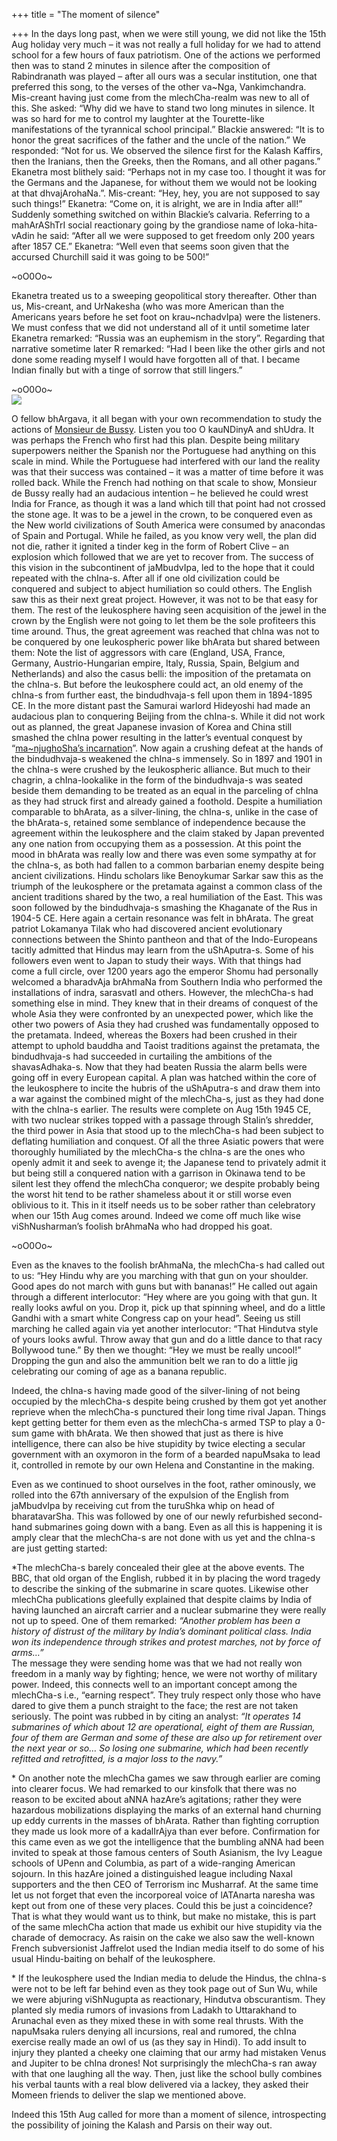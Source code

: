 +++
title = "The moment of silence"

+++
In the days long past, when we were still young, we did not like the
15th Aug holiday very much – it was not really a full holiday for we had
to attend school for a few hours of faux patriotism. One of the actions
we performed then was to stand 2 minutes in silence after the
composition of Rabindranath was played – after all ours was a secular
institution, one that preferred this song, to the verses of the other
va\~Nga, Vankimchandra. Mis-creant having just come from the
mlechCha-realm was new to all of this. She asked: “Why did we have to
stand two long minutes in silence. It was so hard for me to control my
laughter at the Tourette-like manifestations of the tyrannical school
principal.” Blackie answered: “It is to honor the great sacrifices of
the father and the uncle of the nation.” We responded: “Not for us. We
observed the silence first for the Kalash Kaffirs, then the Iranians,
then the Greeks, then the Romans, and all other pagans.” Ekanetra most
blithely said: “Perhaps not in my case too. I thought it was for the
Germans and the Japanese, for without them we would not be looking at
that dhvajArohaNa.”. Mis-creant: “Hey, hey, you are not supposed to say
such things\!” Ekanetra: “Come on, it is alright, we are in India after
all\!” Suddenly something switched on within Blackie’s calvaria.
Referring to a mahArAShTrI social reactionary going by the grandiose
name of loka-hita-vAdin he said: “After all we were supposed to get
freedom only 200 years after 1857 CE.” Ekanetra: “Well even that seems
soon given that the accursed Churchill said it was going to be 500\!”

\~oO0Oo\~

Ekanetra treated us to a sweeping geopolitical story thereafter. Other
than us, Mis-creant, and UrNakesha (who was more American than the
Americans years before he set foot on krau\~nchadvIpa) were the
listeners. We must confess that we did not understand all of it until
sometime later Ekanetra remarked: “Russia was an euphemism in the
story”. Regarding that narrative sometime later R remarked: “Had I
been like the other girls and not done some reading myself I would have
forgotten all of that. I became Indian finally but with a tinge of
sorrow that still lingers.”

\~oO0Oo\~  
[![](https://lh5.googleusercontent.com/--ZGrNKc0OWo/UgyD-eBPlZI/AAAAAAAACt8/jAjyFgVWShU/s400/China_cartoon.jpg)](https://picasaweb.google.com/lh/photo/nSlc-JEp9hTF_DL4LQSVZdMTjNZETYmyPJy0liipFm0?feat=embedwebsite)

O fellow bhArgava, it all began with your own recommendation to study
the actions of [Monsieur de
Bussy](https://manasataramgini.wordpress.com/2009/01/01/turushka-s-and-mlechcha-s/).
Listen you too O kauNDinyA and shUdra. It was perhaps the French who
first had this plan. Despite being military superpowers neither the
Spanish nor the Portuguese had anything on this scale in mind. While the
Portuguese had interfered with our land the reality was that their
success was contained – it was a matter of time before it was rolled
back. While the French had nothing on that scale to show, Monsieur de
Bussy really had an audacious intention – he believed he could wrest
India for France, as though it was a land which till that point had not
crossed the stone age. It was to be a jewel in the crown, to be
conquered even as the New world civilizations of South America were
consumed by anacondas of Spain and Portugal. While he failed, as you
know very well, the plan did not die, rather it ignited a tinder keg in
the form of Robert Clive – an explosion which followed that we are yet
to recover from. The success of this vision in the subcontinent of
jaMbudvIpa, led to the hope that it could repeated with the chIna-s.
After all if one old civilization could be conquered and subject to
abject humiliation so could others. The English saw this as their next
great project. However, it was not to be that easy for them. The rest of
the leukosphere having seen acquisition of the jewel in the crown by the
English were not going to let them be the sole profiteers this time
around. Thus, the great agreement was reached that chIna was not to be
conquered by one leukospheric power like bhArata but shared between
them: Note the list of aggressors with care (England, USA, France,
Germany, Austrio-Hungarian empire, Italy, Russia, Spain, Belgium and
Netherlands) and also the casus belli: the imposition of the pretamata
on the chIna-s. But before the leukosphere could act, an old enemy of
the chIna-s from further east, the bindudhvaja-s fell upon them in
1894-1895 CE. In the more distant past the Samurai warlord Hideyoshi had
made an audacious plan to conquering Beijing from the chIna-s. While it
did not work out as planned, the great Japanese invasion of Korea and
China still smashed the chIna power resulting in the latter’s eventual
conquest by “[ma\~njughoSha’s
incarnation](https://manasataramgini.wordpress.com/2009/08/07/nastika-notes-manjushri-and-the-nama-samgiti/)”.
Now again a crushing defeat at the hands of the bindudhvaja-s weakened
the chIna-s immensely. So in 1897 and 1901 in the chIna-s were crushed
by the leukospheric alliance. But much to their chagrin, a
chIna-lookalike in the form of the bindudhvaja-s was seated beside them
demanding to be treated as an equal in the parceling of chIna as they
had struck first and already gained a foothold. Despite a humiliation
comparable to bhArata, as a silver-lining, the chIna-s, unlike in the
case of the bhArata-s, retained some semblance of independence because
the agreement within the leukosphere and the claim staked by Japan
prevented any one nation from occupying them as a possession. At this
point the mood in bhArata was really low and there was even some
sympathy at for the chIna-s, as both had fallen to a common barbarian
enemy despite being ancient civilizations. Hindu scholars like
Benoykumar Sarkar saw this as the triumph of the leukosphere or the
pretamata against a common class of the ancient traditions shared by the
two, a real humiliation of the East. This was soon followed by the
bindudhvaja-s smashing the Khaganate of the Rus in 1904-5 CE. Here again
a certain resonance was felt in bhArata. The great patriot Lokamanya
Tilak who had discovered ancient evolutionary connections between the
Shinto pantheon and that of the Indo-Europeans tacitly admitted that
Hindus may learn from the uShAputra-s. Some of his followers even went
to Japan to study their ways. With that things had come a full circle,
over 1200 years ago the emperor Shomu had personally welcomed a
bharadvAja brAhmaNa from Southern India who performed the installations
of indra, sarasvatI and others. However, the mlechCha-s had something
else in mind. They knew that in their dreams of conquest of the whole
Asia they were confronted by an unexpected power, which like the other
two powers of Asia they had crushed was fundamentally opposed to the
pretamata. Indeed, whereas the Boxers had been crushed in their attempt
to uphold bauddha and Taoist traditions against the pretamata, the
bindudhvaja-s had succeeded in curtailing the ambitions of the
shavasAdhaka-s. Now that they had beaten Russia the alarm bells were
going off in every European capital. A plan was hatched within the core
of the leukosphere to incite the hubris of the uShAputra-s and draw them
into a war against the combined might of the mlechCha-s, just as they
had done with the chIna-s earlier. The results were complete on Aug 15th
1945 CE, with two nuclear strikes topped with a passage through Stalin’s
shredder, the third power in Asia that stood up to the mlechCha-s had
been subject to deflating humiliation and conquest. Of all the three
Asiatic powers that were thoroughly humiliated by the mlechCha-s the
chIna-s are the ones who openly admit it and seek to avenge it; the
Japanese tend to privately admit it but being still a conquered nation
with a garrison in Okinawa tend to be silent lest they offend the
mlechCha conqueror; we despite probably being the worst hit tend to be
rather shameless about it or still worse even oblivious to it. This in
it itself needs us to be sober rather than celebratory when our 15th Aug
comes around. Indeed we come off much like wise viShNusharman’s foolish
brAhmaNa who had dropped his goat.

\~oO0Oo\~

Even as the knaves to the foolish brAhmaNa, the mlechCha-s had called
out to us: “Hey Hindu why are you marching with that gun on your
shoulder. Good apes do not march with guns but with bananas\!” He called
out again through a different interlocutor: “Hey where are you going
with that gun. It really looks awful on you. Drop it, pick up that
spinning wheel, and do a little Gandhi with a smart white Congress cap
on your head”. Seeing us still marching he called again via yet another
interlocutor: “That Hindutva style of yours looks awful. Throw away that
gun and do a little dance to that racy Bollywood tune.” By then we
thought: “Hey we must be really uncool\!” Dropping the gun and also the
ammunition belt we ran to do a little jig celebrating our coming of age
as a banana republic.

Indeed, the chIna-s having made good of the silver-lining of not being
occupied by the mlechCha-s despite being crushed by them got yet another
reprieve when the mlechCha-s punctured their long time rival Japan.
Things kept getting better for them even as the mlechCha-s armed TSP to
play a 0-sum game with bhArata. We then showed that just as there is
hive intelligence, there can also be hive stupidity by twice electing a
secular government with an oxymoron in the form of a bearded napuMsaka
to lead it, controlled in remote by our own Helena and Constantine in
the making.

Even as we continued to shoot ourselves in the foot, rather ominously,
we rolled into the 67th anniversary of the expulsion of the English from
jaMbudvIpa by receiving cut from the turuShka whip on head of
bharatavarSha. This was followed by one of our newly refurbished
second-hand submarines going down with a bang. Even as all this is
happening it is amply clear that the mlechCha-s are not done with us yet
and the chIna-s are just getting started:

\*The mlechCha-s barely concealed their glee at the above events. The
BBC, that old organ of the English, rubbed it in by placing the word
tragedy to describe the sinking of the submarine in scare quotes.
Likewise other mlechCha publications gleefully explained that despite
claims by India of having launched an aircraft carrier and a nuclear
submarine they were really not up to speed. One of them remarked:
*“Another problem has been a history of distrust of the military by
India’s dominant political class. India won its independence through
strikes and protest marches, not by force of arms…”*  
The message they were sending home was that we had not really won
freedom in a manly way by fighting; hence, we were not worthy of
military power. Indeed, this connects well to an important concept among
the mlechCha-s i.e., “earning respect”. They truly respect only those
who have dared to give them a punch straight to the face; the rest are
not taken seriously. The point was rubbed in by citing an analyst: *“It
operates 14 submarines of which about 12 are operational, eight of them
are Russian, four of them are German and some of these are also up for
retirement over the next year or so… So losing one submarine, which had
been recently refitted and retrofitted, is a major loss to the navy.”*

\* On another note the mlechCha games we saw through earlier are coming
into clearer focus. We had remarked to our kinsfolk that there was no
reason to be excited about aNNA hazAre’s agitations; rather they were
hazardous mobilizations displaying the marks of an external hand
churning up eddy currents in the masses of bhArata. Rather than fighting
corruption they made us look more of a kadalIrAjya than ever before.
Confirmation for this came even as we got the intelligence that the
bumbling aNNA had been invited to speak at those famous centers of South
Asianism, the Ivy League schools of UPenn and Columbia, as part of a
wide-ranging American sojourn. In this hazAre joined a distinguished
league including Naxal supporters and the then CEO of Terrorism inc
Musharraf. At the same time let us not forget that even the incorporeal
voice of lATAnarta naresha was kept out from one of these very places.
Could this be just a coincidence? That is what they would want us to
think, but make no mistake, this is part of the same mlechCha action
that made us exhibit our hive stupidity via the charade of democracy. As
raisin on the cake we also saw the well-known French subversionist
Jaffrelot used the Indian media itself to do some of his usual
Hindu-baiting on behalf of the leukosphere.

\* If the leukosphere used the Indian media to delude the Hindus, the
chIna-s were not to be left far behind even as they took page out of Sun
Wu, while we were abjuring viShNugupta as reactionary, Hindutva
obscurantism. They planted sly media rumors of invasions from Ladakh to
Uttarakhand to Arunachal even as they mixed these in with some real
thrusts. With the napuMsaka rulers denying all incursions, real and
rumored, the chIna exercise really made an owl of us (as they say in
Hindi). To add insult to injury they planted a cheeky one claiming that
our army had mistaken Venus and Jupiter to be chIna drones\! Not
surprisingly the mlechCha-s ran away with that one laughing all the way.
Then, just like the school bully combines his verbal taunts with a real
blow delivered via a lackey, they asked their Momeen friends to deliver
the slap we mentioned above.

Indeed this 15th Aug called for more than a moment of silence,
introspecting the possibility of joining the Kalash and Parsis on their
way out.
